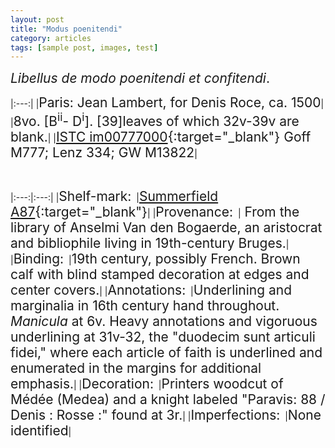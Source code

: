 ```yaml
---
layout: post
title: "Modus poenitendi"
category: articles
tags: [sample post, images, test]
---
```

<span style="font-size:1.5em;">*Libellus de modo poenitendi et confitendi*.</span>

|:---:|
|<span style="font-size:1.5em;">Paris: Jean Lambert, for Denis Roce, ca. 1500</span>|
|<span style="font-size:1.5em;">8vo. [B<sup>ii</sup>- D<sup>i</sup>]. [39]leaves of which 32v-39v are blank.</span>|
|<span style="font-size:1.5em;">[ISTC im00777000](http://istc.bl.uk/search/search.html?operation=record&rsid=226873&q=138){:target="_blank"}&nbsp;Goff M777; Lenz 334; GW M13822</span>|

&nbsp;

|:---:|:---:|
|<span style="font-size:1.5em;">Shelf-mark:</span>&nbsp;&nbsp;|<span style="font-size:1.5em;">[Summerfield A87](http://catalog.lib.ku.edu/cgi-bin/Pwebrecon.cgi?bbid=3871913){:target="_blank"}</span>|
|<span style="font-size:1.5em;">Provenance:</span>&nbsp;&nbsp;|<span style="font-size:1.5em;"> From the library of Anselmi Van den Bogaerde, an aristocrat and bibliophile living in 19th-century Bruges.</span>|
|<span style="font-size:1.5em;">Binding:</span>&nbsp;&nbsp;|<span style="font-size:1.5em;">19th century, possibly French. Brown calf with blind stamped decoration at edges and center covers.</span>|
|<span style="font-size:1.5em;">Annotations:</span>&nbsp;&nbsp;|<span style="font-size:1.5em;">Underlining and marginalia in 16th century hand throughout. *Manicula* at 6v. Heavy annotations and vigoruous underlining at 31v-32, the "duodecim sunt articuli fidei," where each article of faith is underlined and enumerated in the margins for additional emphasis.</span>|
|<span style="font-size:1.5em;">Decoration:</span>&nbsp;&nbsp;|<span style="font-size:1.5em;">Printers woodcut of Médée (Medea) and a knight labeled "Paravis: 88 / Denis : Rosse :" found at 3r.</span>|
|<span style="font-size:1.5em;">Imperfections:</span>&nbsp;&nbsp;|<span style="font-size:1.5em;">None identified</span>|